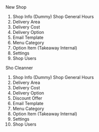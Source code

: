 New Shop 

1.  Shop Info (Dummy)
    Shop General Hours
2.  Delivery Area
3.  Delivery Cost
4.  Delivery Option
6.  Email Template
7.  Menu Category
8.  Option Item (Takeaway Internal)
9.  Settings
10. Shop Users


Sho Cleanner
1.  Shop Info (Dummy)
    Shop General Hours
2.  Delivery Area
3.  Delivery Cost
4.  Delivery Option
5.  Discount Offer
6.  Email Template
7.  Menu Category
8.  Option Item (Takeaway Internal)
9.  Settings
10. Shop Users
